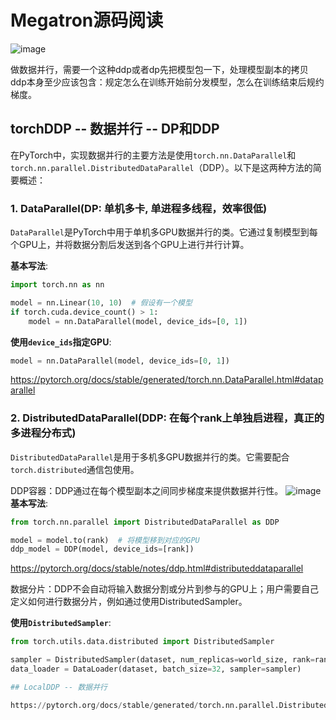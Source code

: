 # Megatron源码阅读
![image](https://github.com/user-attachments/assets/7a66d2d5-94a5-4587-a021-dd4905b671c5)

做数据并行，需要一个这种ddp或者dp先把模型包一下，处理模型副本的拷贝
ddp本身至少应该包含：规定怎么在训练开始前分发模型，怎么在训练结束后规约梯度。

## torchDDP -- 数据并行 -- DP和DDP
在PyTorch中，实现数据并行的主要方法是使用`torch.nn.DataParallel`和`torch.nn.parallel.DistributedDataParallel`（DDP）。以下是这两种方法的简要概述：

### 1. DataParallel(DP: 单机多卡, 单进程多线程，效率很低)
`DataParallel`是PyTorch中用于单机多GPU数据并行的类。它通过复制模型到每个GPU上，并将数据分割后发送到各个GPU上进行并行计算。

**基本写法**:

```python
import torch.nn as nn

model = nn.Linear(10, 10)  # 假设有一个模型
if torch.cuda.device_count() > 1:
    model = nn.DataParallel(model, device_ids=[0, 1])
```

**使用`device_ids`指定GPU**:
```python
model = nn.DataParallel(model, device_ids=[0, 1])
```
https://pytorch.org/docs/stable/generated/torch.nn.DataParallel.html#dataparallel

### 2. DistributedDataParallel(DDP: 在每个rank上单独启进程，真正的多进程分布式)
`DistributedDataParallel`是用于多机多GPU数据并行的类。它需要配合`torch.distributed`通信包使用。

DDP容器：DDP通过在每个模型副本之间同步梯度来提供数据并行性。
![image](https://github.com/user-attachments/assets/25249b2d-3f46-4824-ab74-710f84cb11bf)
**基本写法**:
```python
from torch.nn.parallel import DistributedDataParallel as DDP

model = model.to(rank)  # 将模型移到对应的GPU
ddp_model = DDP(model, device_ids=[rank])
```
https://pytorch.org/docs/stable/notes/ddp.html#distributeddataparallel


数据分片：DDP不会自动将输入数据分割或分片到参与的GPU上；用户需要自己定义如何进行数据分片，例如通过使用DistributedSampler。

**使用`DistributedSampler`**:
```python
from torch.utils.data.distributed import DistributedSampler

sampler = DistributedSampler(dataset, num_replicas=world_size, rank=rank)
data_loader = DataLoader(dataset, batch_size=32, sampler=sampler)

## LocalDDP -- 数据并行

https://pytorch.org/docs/stable/generated/torch.nn.parallel.DistributedDataParallel.html#torch.nn.parallel.DistributedDataParallel
